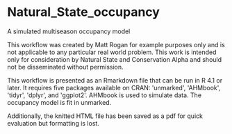 # Natural_State_occupancy
 A simulated multiseason occupancy model
 
 This workflow was created by Matt Rogan for example purposes only and is not applicable to any particular real world problem.
 This work is intended only for consideration by Natural State and Conservation Alpha and should not be disseminated without permission.
 
 This workflow is presented as an Rmarkdown file that can be run in R 4.1 or later. 
 It requires five packages available on CRAN: 'unmarked', 'AHMbook', 'tidyr', 'dplyr', and 'ggplot2'.
 AHMbook is used to simulate data. The occupancy model is fit in unmarked.
 
 Additionally, the knitted HTML file has been saved as a pdf for quick evaluation but formatting is lost.
